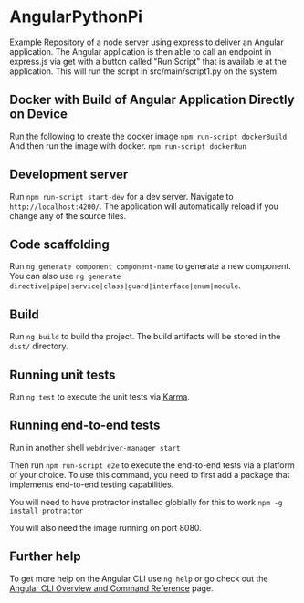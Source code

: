# AngularPythonPi

Example Repository of a node server using express to deliver an Angular application. The Angular application is then able to call an endpoint in express.js via get with a button called "Run Script" that is availab le at the application. This will run the script in src/main/script1.py on the system.

## Docker with Build of Angular Application Directly on Device
Run the following to create the docker image
```npm run-script dockerBuild```
And then run the image with docker.
```npm run-script dockerRun```

## Development server

Run `npm run-script start-dev` for a dev server. Navigate to `http://localhost:4200/`. The application will automatically reload if you change any of the source files.

## Code scaffolding

Run `ng generate component component-name` to generate a new component. You can also use `ng generate directive|pipe|service|class|guard|interface|enum|module`.

## Build

Run `ng build` to build the project. The build artifacts will be stored in the `dist/` directory.

## Running unit tests

Run `ng test` to execute the unit tests via [Karma](https://karma-runner.github.io).

## Running end-to-end tests

Run in another shell
```webdriver-manager start```

Then run `npm run-script e2e` to execute the end-to-end tests via a platform of your choice. To use this command, you need to first add a package that implements end-to-end testing capabilities.

You will need to have protractor installed globlally for this to work ```npm -g install protractor```

You will also need the image running on port 8080.

## Further help

To get more help on the Angular CLI use `ng help` or go check out the [Angular CLI Overview and Command Reference](https://angular.io/cli) page.
